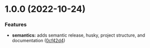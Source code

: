 # 1.0.0 (2022-10-24)


### Features

* **semantics:** adds semantic release, husky, project structure, and documentation ([0cf42d4](https://github.com/PeterWJefferson/CourseProject/commit/0cf42d4959366626a95e6e5a8b97207305c21c95))
